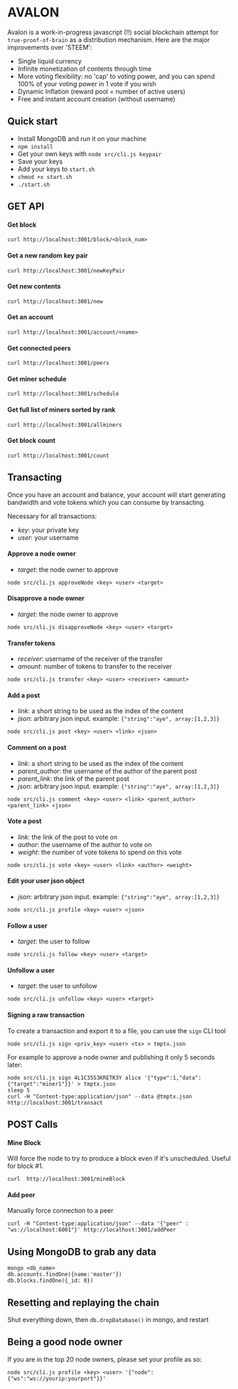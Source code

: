 # AVALON

Avalon is a work-in-progress javascript (!!) social blockchain attempt for `true-proof-of-brain` as a distribution mechanism. Here are the major improvements over 'STEEM':

- Single liquid currency
- Infinite monetization of contents through time
- More voting flexibility: no 'cap' to voting power, and you can spend 100% of your voting power in 1 vote if you wish
- Dynamic Inflation (reward pool = number of active users)
- Free and instant account creation (without username)

## Quick start
* Install MongoDB and run it on your machine
* `npm install`
* Get your own keys with `node src/cli.js keypair`
* Save your keys
* Add your keys to `start.sh`
* `chmod +x start.sh`
* `./start.sh`

## GET API

#### Get block
```
curl http://localhost:3001/block/<block_num>
```

#### Get a new random key pair
```
curl http://localhost:3001/newKeyPair
```

#### Get new contents
```
curl http://localhost:3001/new
```

#### Get an account
```
curl http://localhost:3001/account/<name>
```

#### Get connected peers
```
curl http://localhost:3001/peers
```

#### Get miner schedule
```
curl http://localhost:3001/schedule
```

#### Get full list of miners sorted by rank
```
curl http://localhost:3001/allminers
```

#### Get block count
```
curl http://localhost:3001/count
```

## Transacting
Once you have an account and balance, your account will start generating bandwidth and vote tokens which you can consume by transacting.

Necessary for all transactions:
* *key*: your private key
* *user*: your username

#### Approve a node owner
* *target*: the node owner to approve
```
node src/cli.js approveNode <key> <user> <target>
```

#### Disapprove a node owner
* *target*: the node owner to approve
```
node src/cli.js disapproveNode <key> <user> <target>
```

#### Transfer tokens
* *receiver*: username of the receiver of the transfer
* *amount*: number of tokens to transfer to the receiver
```
node src/cli.js transfer <key> <user> <receiver> <amount>
```

#### Add a post
* *link*: a short string to be used as the index of the content
* *json*: arbitrary json input. example: `{"string":"aye", array:[1,2,3]}`
```
node src/cli.js post <key> <user> <link> <json>
```

#### Comment on a post
* *link*: a short string to be used as the index of the content
* *parent_author*: the username of the author of the parent post
* *parent_link*: the link of the parent post
* *json*: arbitrary json input. example: `{"string":"aye", array:[1,2,3]}`
```
node src/cli.js comment <key> <user> <link> <parent_author> <parent_link> <json>
```

#### Vote a post
* *link*: the link of the post to vote on
* *author*: the username of the author to vote on
* *weight*: the number of vote tokens to spend on this vote
```
node src/cli.js vote <key> <user> <link> <author> <weight>
```

#### Edit your user json object
* *json*: arbitrary json input. example: `{"string":"aye", array:[1,2,3]}`
```
node src/cli.js profile <key> <user> <json>
```

#### Follow a user
* *target*: the user to follow
```
node src/cli.js follow <key> <user> <target>
```

#### Unfollow a user
* *target*: the user to unfollow
```
node src/cli.js unfollow <key> <user> <target>
```

#### Signing a raw transaction

To create a transaction and export it to a file, you can use the `sign` CLI tool
```
node src/cli.js sign <priv_key> <user> <tx> > tmptx.json
```
For example to approve a node owner and publishing it only 5 seconds later:
```
node src/cli.js sign 4L1C3553KRETK3Y alice '{"type":1,"data":{"target":"miner1"}}' > tmptx.json
sleep 5
curl -H "Content-type:application/json" --data @tmptx.json http://localhost:3001/transact
```

## POST Calls

#### Mine Block
Will force the node to try to produce a block even if it's unscheduled. Useful for block #1.
```
curl  http://localhost:3001/mineBlock
``` 

#### Add peer
Manually force connection to a peer
```
curl -H "Content-type:application/json" --data '{"peer" : "ws://localhost:6001"}' http://localhost:3001/addPeer
```

## Using MongoDB to grab any data
```
mongo <db_name>
db.accounts.findOne({name:'master'})
db.blocks.findOne({_id: 0})
```

## Resetting and replaying the chain
Shut everything down, then `db.dropDatabase()` in mongo, and restart

## Being a good node owner
If you are in the top 20 node owners, please set your profile as so:
```
node src/cli.js profile <key> <user> '{"node":{"ws":"ws://yourip:yourport"}}'
```
